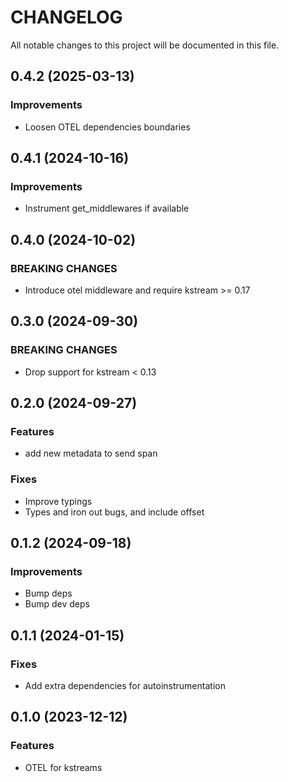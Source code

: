 # CHANGELOG

All notable changes to this project will be documented in this file.

## 0.4.2 (2025-03-13)

### Improvements

- Loosen OTEL dependencies boundaries

## 0.4.1 (2024-10-16)

### Improvements

- Instrument get_middlewares if available

## 0.4.0 (2024-10-02)

### BREAKING CHANGES

- Introduce otel middleware and require kstream >= 0.17

## 0.3.0 (2024-09-30)

### BREAKING CHANGES

- Drop support for kstream < 0.13

## 0.2.0 (2024-09-27)

### Features

- add new metadata to send span

### Fixes

- Improve typings
- Types and iron out bugs, and include offset

## 0.1.2 (2024-09-18)

### Improvements

- Bump deps
- Bump dev deps

## 0.1.1 (2024-01-15)

### Fixes

- Add extra dependencies for autoinstrumentation

## 0.1.0 (2023-12-12)

### Features

- OTEL for kstreams
